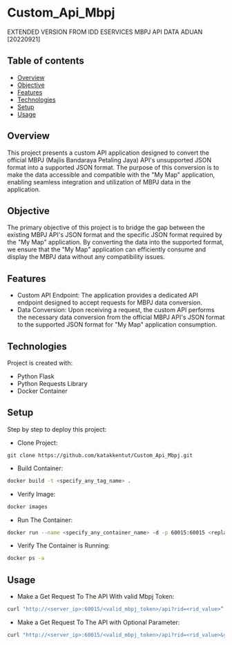 # Custom_Api_Mbpj
EXTENDED VERSION FROM IDD ESERVICES MBPJ API DATA ADUAN [20220921] 

## Table of contents
* [Overview](#overview)
* [Objective](#objective)
* [Features](#features)
* [Technologies](#technologies)
* [Setup](#setup)
* [Usage](#usage)
  
## Overview

This project presents a custom API application designed to convert the official MBPJ (Majlis Bandaraya Petaling Jaya) API's unsupported JSON format into a supported JSON format. The purpose of this conversion is to make the data accessible and compatible with the "My Map" application, enabling seamless integration and utilization of MBPJ data in the application.

## Objective

The primary objective of this project is to bridge the gap between the existing MBPJ API's JSON format and the specific JSON format required by the "My Map" application. By converting the data into the supported format, we ensure that the "My Map" application can efficiently consume and display the MBPJ data without any compatibility issues.

## Features

* Custom API Endpoint: The application provides a dedicated API endpoint designed to accept requests for MBPJ data conversion.
* Data Conversion: Upon receiving a request, the custom API performs the necessary data conversion from the official MBPJ API's JSON format to the supported JSON format for "My Map" application consumption.
	
## Technologies
Project is created with:
* Python Flask
* Python Requests Library
* Docker Container

	
## Setup
Step by step to deploy this project:

* Clone Project:
```engine='sh'
git clone https://github.com/katakkentut/Custom_Api_Mbpj.git
```
* Build Container:
```bash
docker build -t <specify_any_tag_name> .
```
* Verify Image:
```bash
docker images
```
* Run The Container:
```bash
docker run --name <specify_any_container_name> -d -p 60015:60015 <replace_with_tag_name_before>
```
* Verify The Container is Running:
```bash
docker ps -a
```

## Usage
* Make a Get Request To The API With valid Mbpj Token:
```bash
curl "http://<server_ip>:60015/<valid_mbpj_token>/api?rid=<rid_value>”
```
* Make a Get Request To The API with Optional Parameter:
```bash
curl "http://<server_ip>:60015/<valid_mbpj_token>/api?rid=<rid_value>&year=<input_year>&month=<input_month>”
```
